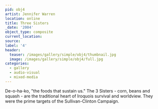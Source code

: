 ```yaml
---
pid: obj4
artist: Jennifer Warren
location: online
title: Three Sisters
_date: '2004'
object_type: composite
current_location:
source:
label: '4'
header:
  teaser: /images/gallery/simple/obj4/thumbnail.jpg
  image: /images/gallery/simple/obj4/full.jpg
categories:
  - gallery
  - audio-visual
  - mixed-media
---
```

De-o-ha-ko, "the foods that sustain us." The 3 Sisters - corn, beans and squash - are the traditional heart of Iroquois survival and worldview. They were the prime targets of the Sullivan-Clinton Campaign.
